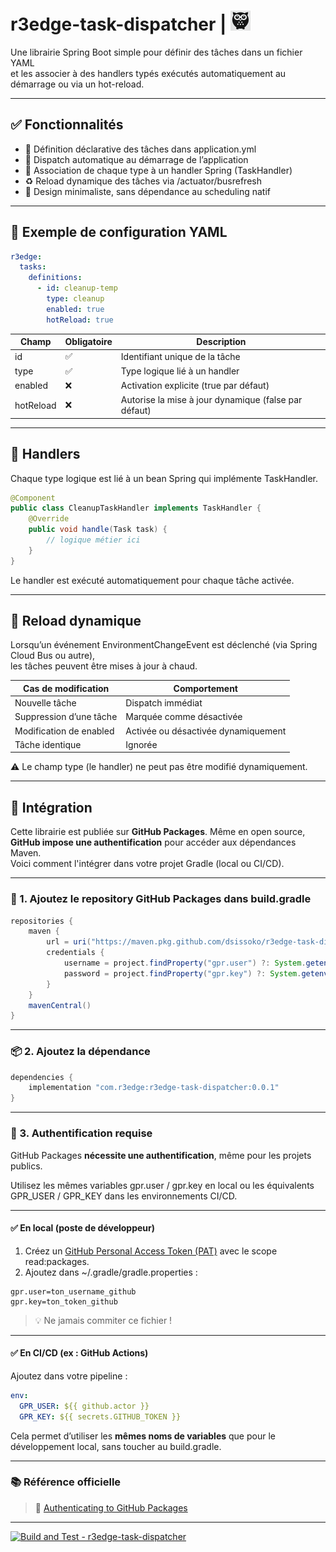 # r3edge-task-dispatcher | ![Logo](logo_ds.png)

Une librairie Spring Boot simple pour définir des tâches dans un fichier YAML  
et les associer à des handlers typés exécutés automatiquement au démarrage ou via un hot-reload.

---

## ✅ Fonctionnalités

- 🧾 Définition déclarative des tâches dans application.yml
- 🔁 Dispatch automatique au démarrage de l’application
- 🧩 Association de chaque type à un handler Spring (TaskHandler)
- ♻️ Reload dynamique des tâches via /actuator/busrefresh
- 🧼 Design minimaliste, sans dépendance au scheduling natif

---

## 🔧 Exemple de configuration YAML


```yaml
r3edge:
  tasks:
    definitions:
      - id: cleanup-temp
        type: cleanup
        enabled: true
        hotReload: true
```

| Champ        | Obligatoire | Description                                              |
|--------------|-------------|----------------------------------------------------------|
| id         | ✅           | Identifiant unique de la tâche                          |
| type       | ✅           | Type logique lié à un handler                           |
| enabled    | ❌           | Activation explicite (true par défaut)                |
| hotReload  | ❌           | Autorise la mise à jour dynamique (false par défaut)  |

---

## 🧩 Handlers

Chaque type logique est lié à un bean Spring qui implémente TaskHandler.

```java
@Component
public class CleanupTaskHandler implements TaskHandler {
    @Override
    public void handle(Task task) {
        // logique métier ici
    }
}
```

Le handler est exécuté automatiquement pour chaque tâche activée.

---

## 🔁 Reload dynamique

Lorsqu’un événement EnvironmentChangeEvent est déclenché (via Spring Cloud Bus ou autre),  
les tâches peuvent être mises à jour à chaud.

| Cas de modification        | Comportement                                  |
|----------------------------|-----------------------------------------------|
| Nouvelle tâche             | Dispatch immédiat                             |
| Suppression d’une tâche    | Marquée comme désactivée                      |
| Modification de enabled  | Activée ou désactivée dynamiquement           |
| Tâche identique            | Ignorée                                       |

⚠️ Le champ type (le handler) ne peut pas être modifié dynamiquement.

---

## 🚀 Intégration

Cette librairie est publiée sur **GitHub Packages**. Même en open source, **GitHub impose une authentification** pour accéder aux dépendances Maven.  
Voici comment l'intégrer dans votre projet Gradle (local ou CI/CD).

---

### 🔧 1. Ajoutez le repository GitHub Packages dans build.gradle

```groovy
repositories {
    maven {
        url = uri("https://maven.pkg.github.com/dsissoko/r3edge-task-dispatcher")
        credentials {
            username = project.findProperty("gpr.user") ?: System.getenv("GPR_USER")
            password = project.findProperty("gpr.key") ?: System.getenv("GPR_KEY")
        }
    }
    mavenCentral()
}
```

---

### 📦 2. Ajoutez la dépendance

```groovy
dependencies {
    implementation "com.r3edge:r3edge-task-dispatcher:0.0.1"
}
```

---

### 🔐 3. Authentification requise

GitHub Packages **nécessite une authentification**, même pour les projets publics.

Utilisez les mêmes variables gpr.user / gpr.key en local ou les équivalents GPR_USER / GPR_KEY dans les environnements CI/CD.

---

#### ✅ En local (poste de développeur)

1. Créez un [GitHub Personal Access Token (PAT)](https://github.com/settings/tokens) avec le scope read:packages.
2. Ajoutez dans ~/.gradle/gradle.properties :

```properties
gpr.user=ton_username_github
gpr.key=ton_token_github
```

> 💡 Ne jamais commiter ce fichier !

---

#### ✅ En CI/CD (ex : GitHub Actions)

Ajoutez dans votre pipeline :

```yaml
env:
  GPR_USER: ${{ github.actor }}
  GPR_KEY: ${{ secrets.GITHUB_TOKEN }}
```

Cela permet d’utiliser les **mêmes noms de variables** que pour le développement local, sans toucher au build.gradle.

---

### 📚 Référence officielle

> 📖 [Authenticating to GitHub Packages](https://docs.github.com/en/packages/learn-github-packages/working-with-a-github-packages-registry#authenticating-to-github-packages)


---

[![Build and Test - r3edge-task-dispatcher](https://github.com/dsissoko/r3edge-task-dispatcher/actions/workflows/cicd_code.yml/badge.svg)](https://github.com/dsissoko/r3edge-task-dispatcher/actions/workflows/cicd_code.yml)